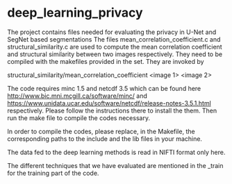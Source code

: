 # deep_learning_privacy
The project contains files needed for evaluating the privacy in U-Net and SegNet based segmentations
The files mean_correlation_coefficient.c and structural_similarity.c are used to compute the mean correlation coefficient and structural similarity between two
images respectively.  They need to be compiled with the makefiles provided in the set. They are invoked by

structural_similarity/mean_correlation_coefficient <image 1> <image 2>

The code requires minc 1.5 and netcdf 3.5 which can be found here http://www.bic.mni.mcgill.ca/software/minc/ and https://www.unidata.ucar.edu/software/netcdf/release-notes-3.5.1.html respectively.  Please follow the instructions there to install the them.  Then run the make file to compile the codes necessary.

In order to compile the codes, please replace, in the Makefile, the corresponding paths to the include and the lib files in your machine. 

The data fed to the deep learning methods is read in NIFTI format only here.

The different techniques that we have evaluated are mentioned in the _train for the training part of the code. 
